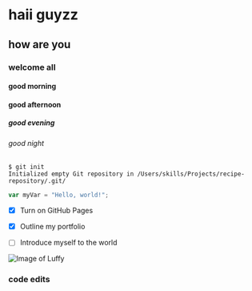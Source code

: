# haii guyzz
## how are you
### welcome all
#### good morning 
#### good afternoon
##### good evening 
###### good night

```
$ git init
Initialized empty Git repository in /Users/skills/Projects/recipe-repository/.git/
```

``` javascript
var myVar = "Hello, world!";
```

- [x] Turn on GitHub Pages
- [x] Outline my portfolio
- [ ] Introduce myself to the world


![Image of Luffy](https://www.xtrafondos.com/wallpapers/resoluciones/19/monkey-d-luffy-de-one-piece_2560x1440_4015.jpg)














### code edits
